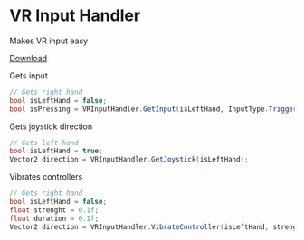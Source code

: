 # VR Input Handler
Makes VR input easy

[Download](https://github.com/fchb1239/VRInputHandler/releases/download/1.0.0/VRInputHandler.cs)

Gets input
```cs
// Gets right hand
bool isLeftHand = false;
bool isPressing = VRInputHandler.GetInput(isLeftHand, InputType.Trigger);
```

Gets joystick direction
```cs
// Gets left hand
bool isLeftHand = true;
Vector2 direction = VRInputHandler.GetJoystick(isLeftHand);
```

Vibrates controllers
```cs
// Gets right hand
bool isLeftHand = false;
float strenght = 0.1f;
float duration = 0.1f;
Vector2 direction = VRInputHandler.VibrateController(isLeftHand, strength, duration);
```
